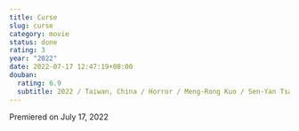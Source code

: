 ```yaml
---
title: Curse
slug: curse
category: movie
status: done
rating: 3
year: "2022"
date: 2022-07-17 12:47:19+08:00
douban:
  rating: 6.9
  subtitle: 2022 / Taiwan, China / Horror / Meng-Rong Kuo / Sen-Yan Tsai, Xin-Ting Huang
---
```


Premiered on July 17, 2022
